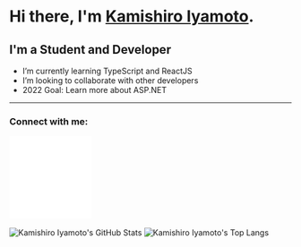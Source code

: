 # Hi there, I'm [Kamishiro Iyamoto][vk].

## I'm a Student and Developer

- I’m currently learning TypeScript and ReactJS
- I’m looking to collaborate with other developers
- 2022 Goal: Learn more about ASP.NET

---

### Connect with me:

[![vk](./img/VKlight.svg)][vk]
&nbsp;&nbsp;

<img alt="Kamishiro Iyamoto's GitHub Stats" src="https://github-readme-stats.vercel.app/api?username=KamishiroIyamoto&title_color=ffffff&icon_color=ffffff&bg_color=0d1117&text_color=ffffff&border_color=ffffff" />

<img alt="Kamishiro Iyamoto's Top Langs" src="https://github-readme-stats.vercel.app/api/top-langs?username=KamishiroIyamoto&layout=compact&title_color=ffffff&icon_color=ffffff&bg_color=0d1117&text_color=ffffff&border_color=ffffff" />

[vk]: https://vk.com/kamishiro_iyamoto